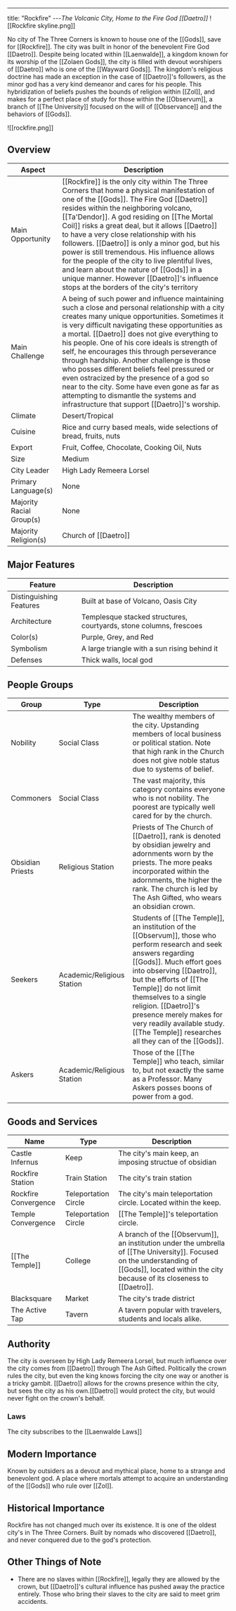 ---
title: "Rockfire"
---*The Volcanic City, Home to the Fire God [[Daetro]]*
![[Rockfire skyline.png]]

No city of The Three Corners is known to house one of the [[Gods]], save for [[Rockfire]]. The city was built in honor of the benevolent Fire God [[Daetro]]. Despite being located within [[Laenwalde]], a kingdom known for its worship of the [[Zolaen Gods]], the city is filled with devout worshipers of [[Daetro]] who is one of the [[Wayward Gods]]. The kingdom's religious doctrine has made an exception in the case of [[Daetro]]'s followers, as the minor god has a very kind demeanor and cares for his people. This hybridization of beliefs pushes the bounds of religion within [[Zol]], and makes for a perfect place of study for those within the [[Observum]], a branch of [[The University]] focused on the will of [[Observance]] and the behaviors of [[Gods]].

![[rockfire.png]]

## Overview
| Aspect                   | Description                                                                                                                                                                                                                                                                                                                                                                                                                                                                                                                                                                                                                               |
| ------------------------ | ----------------------------------------------------------------------------------------------------------------------------------------------------------------------------------------------------------------------------------------------------------------------------------------------------------------------------------------------------------------------------------------------------------------------------------------------------------------------------------------------------------------------------------------------------------------------------------------------------------------------------------------- |
| Main Opportunity         | [[Rockfire]] is the only city within The Three Corners that home a physical manifestation of one of the [[Gods]]. The Fire God [[Daetro]] resides within the neighboring volcano, [[Ta'Dendor]]. A god residing on [[The Mortal Coil]] risks a great deal, but it allows [[Daetro]] to have a very close relationship with his followers. [[Daetro]] is only a minor god, but his power is still tremendous. His influence allows for the people of the city to live plentiful lives, and learn about the nature of [[Gods]] in a unique manner. However [[Daetro]]'s influence stops at the borders of the city's territory               |
| Main Challenge           | A being of such power and influence maintaining such a close and personal relationship with a city creates many unique opportunities. Sometimes it is very difficult navigating these opportunities as a mortal. [[Daetro]] does not give everything to his people. One of his core ideals is strength of self, he encourages this through perseverance through hardship. Another challenge is those who posses different beliefs feel pressured or even ostracized by the presence of a god so near to the city. Some have even gone as far as attempting to dismantle the systems and infrastructure that support [[Daetro]]'s worship. |
| Climate                  | Desert/Tropical                                                                                                                                                                                                                                                                                                                                                                                                                                                                                                                                                                                                                                      |
| Cuisine                  | Rice and curry based meals, wide selections of bread, fruits, nuts                                                                                                                                                                                                                                                                                                                                                                                                                                                                                                                                                                                                                                      |
| Export                   | Fruit, Coffee, Chocolate, Cooking Oil, Nuts                                                                                                                                                                                                                                                                                                                                                                                                                                                                                                                                                                                                                                       |
| Size                     | Medium                                                                                                                                                                                                                                                                                                                                                                                                                                                                                                                                                                                                                             |
| City Leader              | High Lady Remeera Lorsel                                                                                                                                                                                                                                                                                                                                                                                                                                                                                                                                                                                                                                      |
| Primary Language(s)      | None                                                                                                                                                                                                                                                                                                                                                                                                                                                                                                                                                                                                                                      |
| Majority Racial Group(s) | None                                                                                                                                                                                                                                                                                                                                                                                                                                                                                                                                                                                                                                      |
| Majority Religion(s)     | Church of [[Daetro]]                                                                                                                                                                                                                                                                                                                                                                                                                                                                                                                                                                                                                                      |

## Major Features
| Feature | Description |
|-|-|
| Distinguishing Features | Built at base of Volcano, Oasis City |
| Architecture | Templesque stacked structures, courtyards, stone columns, frescoes  |
| Color(s) | Purple, Grey, and Red |
| Symbolism | A large triangle with a sun rising behind it |
| Defenses | Thick walls, local god |

## People Groups
| Group            | Type                       | Description                                                                                                                                                                                                                                            |
| ---------------- | -------------------------- | ------------------------------------------------------------------------------------------------------------------------------------------------------------------------------------------------------------------------------------------------------ |
| Nobility         | Social Class               | The wealthy members of the city. Upstanding members of local business or political station. Note that high rank in the Church does not give noble status due to systems of belief.                                                                     |
| Commoners        | Social Class               | The vast majority, this category contains everyone who is not nobility. The poorest are typically well cared for by the church.                                                                                                                        |
| Obsidian Priests | Religious Station          | Priests of The Church of [[Daetro]], rank is denoted by obsidian jewelry and adornments worn by the priests. The more peaks incorporated within the adornments, the higher the rank. The church is led by The Ash Gifted, who wears an obsidian crown. |
| Seekers          | Academic/Religious Station | Students of [[The Temple]], an institution of the [[Observum]], those who perform research and seek answers regarding [[Gods]]. Much effort goes into observing [[Daetro]], but the efforts of [[The Temple]] do not limit themselves to a single religion. [[Daetro]]'s presence merely makes for very readily available study. [[The Temple]] researches all they can of the [[Gods]].                                                                                                                |
| Askers           | Academic/Religious Station | Those of the [[The Temple]] who teach, similar to, but not exactly the same as a Professor. Many Askers posses boons of power from a god.                                                                                                                                                                                                                                                       |

## Goods and Services
| Name                 | Type                 | Description                                                                                                                                                                                      |
| -------------------- | -------------------- | ------------------------------------------------------------------------------------------------------------------------------------------------------------------------------------------------ |
| Castle Infernus      | Keep                 | The city's main keep, an imposing structue of obsidian                                                                                                                                           |
| Rockfire Station     | Train Station        | The city's train station                                                                                                                                                                         |
| Rockfire Convergence | Teleportation Circle | The city's main teleportation circle. Located within the keep.                                                                                                                                   |
| Temple Convergence   | Teleportation Circle | [[The Temple]]'s teleportation circle.                                                                                                                                                           |
| [[The Temple]]       | College              | A branch of the [[Observum]], an institution under the umbrella of [[The University]]. Focused on the understanding of [[Gods]], located within the city because of its closeness to [[Daetro]]. |
| Blacksquare          | Market               | The city's trade district                                                                                                                                                                        |
| The Active Tap       | Tavern               | A tavern popular with travelers, students and locals alike.                                                                                                                                                                                                 |

## Authority
The city is overseen by High Lady Remeera Lorsel, but much influence over the city comes from [[Daetro]] through The Ash Gifted. Politically the crown rules the city, but even the king knows forcing the city one way or another is a tricky gambit. [[Daetro]] allows for the crowns presence within the city, but sees the city as his own.[[Daetro]] would protect the city, but would never fight on the crown's behalf.

### Laws
The city subscribes to the [[Laenwalde Laws]]

## Modern Importance
Known by outsiders as a devout and mythical place, home to a strange and benevolent god. A place where mortals attempt to acquire an understanding of the [[Gods]] who rule over [[Zol]].

## Historical Importance
Rockfire has not changed much over its existence. It is one of the oldest city's in The Three Corners. Built by nomads who discovered [[Daetro]], and never conquered due to the god's protection.

## Other Things of Note
- There are no slaves within [[Rockfire]], legally they are allowed by the crown, but [[Daetro]]'s cultural influence has pushed away the practice entirely. Those who bring their slaves to the city are said to meet grim accidents.
